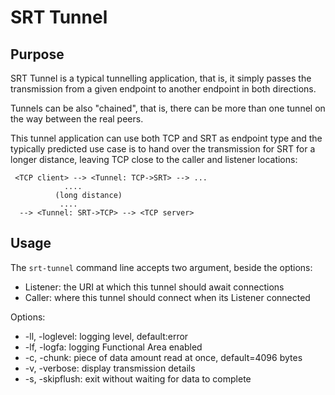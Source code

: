 SRT Tunnel
==========

Purpose
-------

SRT Tunnel is a typical tunnelling application, that is, it simply passes the
transmission from a given endpoint to another endpoint in both directions.

Tunnels can be also "chained", that is, there can be more than one tunnel on
the way between the real peers.

This tunnel application can use both TCP and SRT as endpoint type and the
typically predicted use case is to hand over the transmission for SRT for a
longer distance, leaving TCP close to the caller and listener locations:

```
 <TCP client> --> <Tunnel: TCP->SRT> --> ...
            ....
          (long distance)
           ....
  --> <Tunnel: SRT->TCP> --> <TCP server>
```

Usage
-----

The `srt-tunnel` command line accepts two argument, beside the options:
* Listener: the URI at which this tunnel should await connections
* Caller: where this tunnel should connect when its Listener connected

Options:

* -ll, -loglevel: logging level, default:error
* -lf, -logfa: logging Functional Area enabled
* -c, -chunk: piece of data amount read at once, default=4096 bytes
* -v, -verbose: display transmission details
* -s, -skipflush: exit without waiting for data to complete

